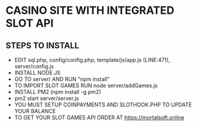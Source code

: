 # CASINO SITE WITH INTEGRATED SLOT API
## STEPS TO INSTALL

- EDIT sql.php, config/config.php, template/js/app.js (LINE:471), server/config.js
- INSTALL NODE.JS
- GO TO server/ AND RUN "npm install"
- TO IMPORT SLOT GAMES RUN node server/addGames.js
- INSTALL PM2 (npm install -g pm2)
- pm2 start server/server.js
- YOU MUST SETUP COINPAYMENTS AND SLOTHOOK.PHP TO UPDATE YOUR BALANCE
- TO GET YOUR SLOT GAMES API ORDER AT https://mortalsoft.online




